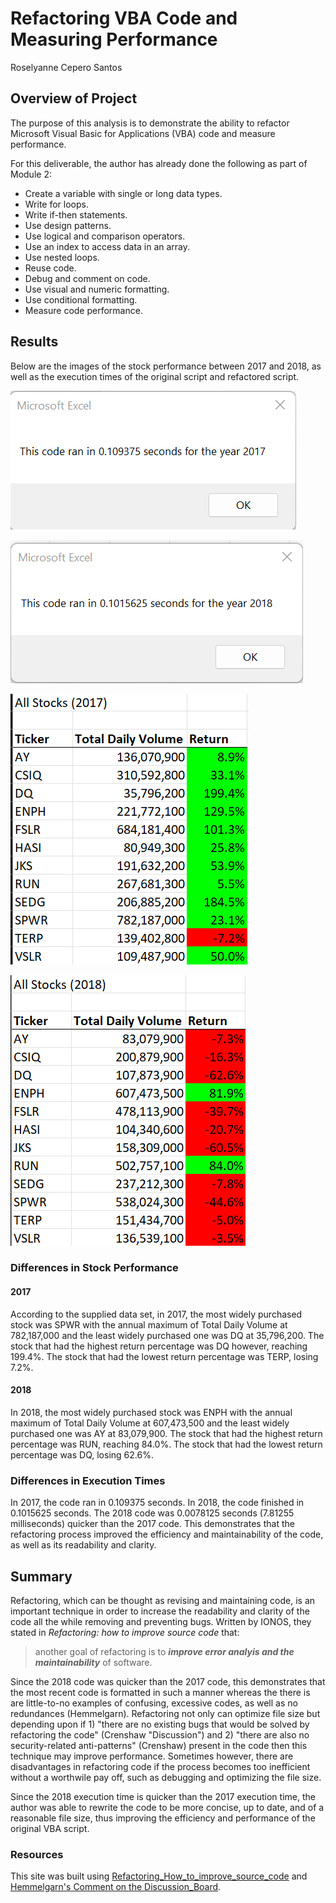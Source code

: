 # Refactoring VBA Code and Measuring Performance
Roselyanne Cepero Santos

## Overview of Project
The purpose of this analysis is to demonstrate the ability to refactor Microsoft Visual Basic for Applications (VBA) code and measure performance. 

For this deliverable, the author has already done the following as part of Module 2:
* Create a variable with single or long data types.
* Write for loops.
* Write if-then statements.
* Use design patterns.
* Use logical and comparison operators.
* Use an index to access data in an array.
* Use nested loops.
* Reuse code.
* Debug and comment on code.
* Use visual and numeric formatting.
* Use conditional formatting.
* Measure code performance.

## Results
Below are the images of the stock performance between 2017 and 2018, as well as the execution times of the original script and refactored script.

![Click here to view VBA_Challenge_2017.png](VBA_Challenge_2017.png)

![Click here to view VBA_Challenge_2018.png](VBA_Challenge_2018.png)

![Click here to view VBA_Stock_Performance_2017.png](VBA_Stock_Performance_2017.png)

![Click here to view VBA_Stock_Performance_2018.png](VBA_Stock_Performance_2018.png)

### Differences in Stock Performance

#### 2017
According to the supplied data set, in 2017, the most widely purchased stock was SPWR with the annual maximum of Total Daily Volume at 782,187,000 and the least widely purchased one was DQ at 35,796,200. The stock that had the highest return percentage was DQ however, reaching 199.4%. The stock that had the lowest return percentage was TERP, losing 7.2%. 

#### 2018
In 2018, the most widely purchased stock was ENPH with the annual maximum of Total Daily Volume at 607,473,500 and the least widely purchased one was AY at 83,079,900. The stock that had the highest return percentage was RUN, reaching 84.0%. The stock that had the lowest return percentage was DQ, losing 62.6%. 

### Differences in Execution Times
In  2017, the code ran in 0.109375 seconds. In 2018, the code finished in 0.1015625 seconds. The 2018 code was 0.0078125 seconds (7.81255 milliseconds) quicker than the 2017 code. This demonstrates that the refactoring process improved the efficiency and maintainability of the code, as well as its readability and clarity. 

## Summary
Refactoring, which can be thought as revising and maintaining code, is an important technique in order to increase the readability and clarity of the code all the while removing and preventing bugs. Written by IONOS, they stated in *Refactoring: how to improve source code* that: 

> another goal of refactoring is to **_improve error analyis and the maintainability_** of software.

Since the 2018 code was quicker than the 2017 code, this demonstrates that the most recent code is formatted in such a manner whereas the there is are little-to-no examples of confusing, excessive codes, as well as no redundances (Hemmelgarn). Refactoring not only can optimize file size but depending upon if 1) "there are no existing bugs that would be solved by refactoring the code" (Crenshaw "Discussion") and 2) "there are also no security-related anti-patterns" (Crenshaw) present in the code then this technique may improve performance. Sometimes however, there are disadvantages in refactoring code if the process becomes too inefficient without a worthwile pay off, such as debugging and optimizing the file size. 

Since the 2018 execution time is quicker than the 2017 execution time, the author was able to rewrite the code to be more concise, up to date, and of a reasonable file size, thus improving the efficiency and performance of the original VBA script.

### Resources
This site was built using [Refactoring_How_to_improve_source_code](https://www.ionos.com/digitalguide/websites/web-development/what-is-refactoring) and [Hemmelgarn's Comment on the Discussion_Board](https://dev.to/crenshaw_dev/how-do-you-know-when-to-not-refactor-14d9).


